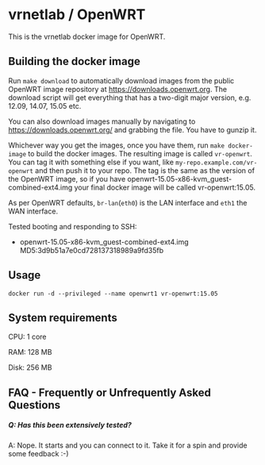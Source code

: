 vrnetlab / OpenWRT
==================================
This is the vrnetlab docker image for OpenWRT.

Building the docker image
-------------------------
Run `make download` to automatically download images from the public OpenWRT
image repository at https://downloads.openwrt.org. The download script will get
everything that has a two-digit major version, e.g. 12.09, 14.07, 15.05 etc.

You can also download images manually by navigating to
https://downloads.openwrt.org/ and grabbing the file. You have to gunzip it.

Whichever way you get the images, once you have them, run `make docker-image`
to build the docker images. The resulting image is called `vr-openwrt`. You can
tag it with something else if you want, like `my-repo.example.com/vr-openwrt`
and then push it to your repo. The tag is the same as the version of the
OpenWRT image, so if you have openwrt-15.05-x86-kvm_guest-combined-ext4.img
your final docker image will be called vr-openwrt:15.05.

As per OpenWRT defaults, `br-lan`(`eth0`) is the LAN interface and `eth1` the
WAN interface.

Tested booting and responding to SSH:
* openwrt-15.05-x86-kvm_guest-combined-ext4.img   MD5:3d9b51a7e0cd728137318989a9fd35fb

Usage
-----
```
docker run -d --privileged --name openwrt1 vr-openwrt:15.05
```

System requirements
-------------------
CPU: 1 core

RAM: 128 MB

Disk: 256 MB

FAQ - Frequently or Unfrequently Asked Questions
-------------------------------------------------
##### Q: Has this been extensively tested?
A: Nope. It starts and you can connect to it. Take it for a spin and provide
some feedback :-)
